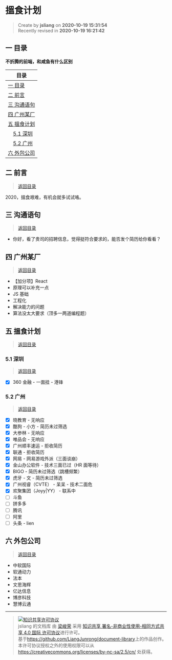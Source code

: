 搵食计划
===

> Create by **jsliang** on **2020-10-19 15:31:54**  
> Recently revised in **2020-10-19 16:21:42**

<!-- 目录开始 -->
## <a name="chapter-one" id="chapter-one"></a>一 目录

**不折腾的前端，和咸鱼有什么区别**

| 目录 |
| --- |
| [一 目录](#chapter-one) |
| <a name="catalog-chapter-two" id="catalog-chapter-two"></a>[二 前言](#chapter-two) |
| <a name="catalog-chapter-three" id="catalog-chapter-three"></a>[三 沟通语句](#chapter-three) |
| <a name="catalog-chapter-four" id="catalog-chapter-four"></a>[四 广州某厂](#chapter-four) |
| <a name="catalog-chapter-five" id="catalog-chapter-five"></a>[五 搵食计划](#chapter-five) |
| &emsp;[5.1 深圳](#chapter-five-one) |
| &emsp;[5.2 广州](#chapter-five-two) |
| <a name="catalog-chapter-six" id="catalog-chapter-six"></a>[六 外包公司](#chapter-six) |
<!-- 目录结束 -->

## <a name="chapter-two" id="chapter-two"></a>二 前言

> [返回目录](#chapter-one)

2020，搵食艰难，有机会就多试试咯。

## <a name="chapter-three" id="chapter-three"></a>三 沟通语句

> [返回目录](#chapter-one)

* 你好，看了贵司的招聘信息，觉得挺符合要求的，能否发个简历给你看看？

## <a name="chapter-four" id="chapter-four"></a>四 广州某厂

> [返回目录](#chapter-one)

* 【加分项】React
* 原理可以补充一点
* JS 基础
* 工程化
* 解决能力的问题
* 算法没太大要求（顶多一两道编程题）

## <a name="chapter-five" id="chapter-five"></a>五 搵食计划

> [返回目录](#chapter-one)

### <a name="chapter-five-one" id="chapter-five-one"></a>5.1 深圳

> [返回目录](#chapter-one)

* [x] 360 金融 - 一面挂 - 港锋

### <a name="chapter-five-two" id="chapter-five-two"></a>5.2 广州

> [返回目录](#chapter-one)

* [x] 晓教育 - 无响应
* [x] 酷狗 - 小方 - 简历未过筛选
* [x] 大参林 - 无响应
* [x] 唯品会 - 无响应
* [x] 广州顺丰速运 - 拒收简历
* [x] 联通 - 拒收简历
* [x] 网易 - 网易游戏外派（三面谈崩）
* [x] 金山办公软件 - 技术三面已过（HR 面等待）
* [x] BIGO - 简历未过筛选（跳槽频繁）
* [x] 虎牙 - 文 - 简历未过筛选
* [x] 广州视睿（CVTE） - 呆呆 - 技术二面危
* [x] 欢聚集团（Joyy|YY） - 联系中
* [ ] 斗鱼
* [ ] 拼多多
* [ ] 腾讯
* [ ] 阿里
* [ ] 头条 - lien

## <a name="chapter-six" id="chapter-six"></a>六 外包公司

> [返回目录](#chapter-one)

* 中软国际
* 软通动力
* 法本
* 文思海辉
* 亿达信息
* 博彦科技
* 慧博云通

---

> <a rel="license" href="http://creativecommons.org/licenses/by-nc-sa/4.0/"><img alt="知识共享许可协议" style="border-width:0" src="https://i.creativecommons.org/l/by-nc-sa/4.0/88x31.png" /></a><br /><span xmlns:dct="http://purl.org/dc/terms/" property="dct:title">jsliang 的文档库</span> 由 <a xmlns:cc="http://creativecommons.org/ns#" href="https://github.com/LiangJunrong/document-library" property="cc:attributionName" rel="cc:attributionURL">梁峻荣</a> 采用 <a rel="license" href="http://creativecommons.org/licenses/by-nc-sa/4.0/">知识共享 署名-非商业性使用-相同方式共享 4.0 国际 许可协议</a>进行许可。<br />基于<a xmlns:dct="http://purl.org/dc/terms/" href="https://github.com/LiangJunrong/document-library" rel="dct:source">https://github.com/LiangJunrong/document-library</a>上的作品创作。<br />本许可协议授权之外的使用权限可以从 <a xmlns:cc="http://creativecommons.org/ns#" href="https://creativecommons.org/licenses/by-nc-sa/2.5/cn/" rel="cc:morePermissions">https://creativecommons.org/licenses/by-nc-sa/2.5/cn/</a> 处获得。